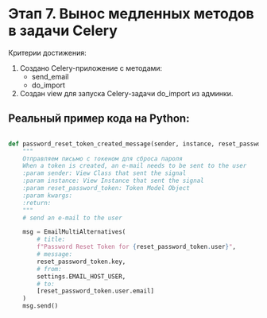 # Этап 7. Вынос медленных методов в задачи Celery

Критерии достижения:

1. Создано Celery-приложение c методами:
   - send_email
   - do_import
2. Создан view для запуска Celery-задачи do_import из админки.

## Реальный пример кода на Python:

```python

def password_reset_token_created_message(sender, instance, reset_password_token, **kwargs):
    """
    Отправляем письмо с токеном для сброса пароля
    When a token is created, an e-mail needs to be sent to the user
    :param sender: View Class that sent the signal
    :param instance: View Instance that sent the signal
    :param reset_password_token: Token Model Object
    :param kwargs:
    :return:
    """
    # send an e-mail to the user

    msg = EmailMultiAlternatives(
        # title:
        f"Password Reset Token for {reset_password_token.user}",
        # message:
        reset_password_token.key,
        # from:
        settings.EMAIL_HOST_USER,
        # to:
        [reset_password_token.user.email]
    )
    msg.send()


```
